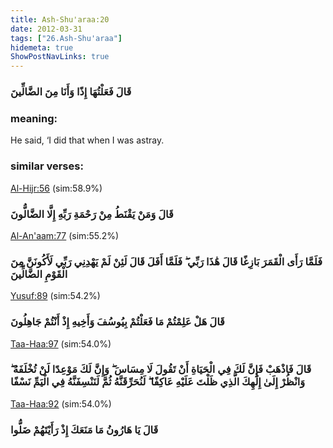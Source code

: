 ```yaml
---
title: Ash-Shu'araa:20
date: 2012-03-31
tags: ["26.Ash-Shu'araa"]
hidemeta: true 
ShowPostNavLinks: true 
---
```

### قَالَ فَعَلْتُهَا إِذًا وَأَنَا مِنَ الضَّالِّينَ
### meaning: 
He said, ‘I did that when I was astray.
### similar verses: 

[Al-Hijr:56](/15/56) (sim:58.9%)

### قَالَ وَمَنْ يَقْنَطُ مِنْ رَحْمَةِ رَبِّهِ إِلَّا الضَّالُّونَ

[Al-An'aam:77](/6/77) (sim:55.2%)

### فَلَمَّا رَأَى الْقَمَرَ بَازِغًا قَالَ هَٰذَا رَبِّي ۖ فَلَمَّا أَفَلَ قَالَ لَئِنْ لَمْ يَهْدِنِي رَبِّي لَأَكُونَنَّ مِنَ الْقَوْمِ الضَّالِّينَ

[Yusuf:89](/12/89) (sim:54.2%)

### قَالَ هَلْ عَلِمْتُمْ مَا فَعَلْتُمْ بِيُوسُفَ وَأَخِيهِ إِذْ أَنْتُمْ جَاهِلُونَ

[Taa-Haa:97](/20/97) (sim:54.0%)

### قَالَ فَاذْهَبْ فَإِنَّ لَكَ فِي الْحَيَاةِ أَنْ تَقُولَ لَا مِسَاسَ ۖ وَإِنَّ لَكَ مَوْعِدًا لَنْ تُخْلَفَهُ ۖ وَانْظُرْ إِلَىٰ إِلَٰهِكَ الَّذِي ظَلْتَ عَلَيْهِ عَاكِفًا ۖ لَنُحَرِّقَنَّهُ ثُمَّ لَنَنْسِفَنَّهُ فِي الْيَمِّ نَسْفًا

[Taa-Haa:92](/20/92) (sim:54.0%)

### قَالَ يَا هَارُونُ مَا مَنَعَكَ إِذْ رَأَيْتَهُمْ ضَلُّوا
